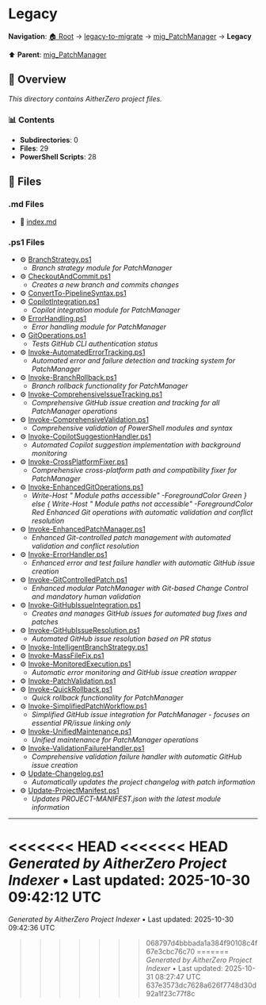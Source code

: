 # Legacy

**Navigation**: [🏠 Root](../../../index.md) → [legacy-to-migrate](../../index.md) → [mig_PatchManager](../index.md) → **Legacy**

⬆️ **Parent**: [mig_PatchManager](../index.md)

## 📖 Overview

*This directory contains AitherZero project files.*

### 📊 Contents

- **Subdirectories**: 0
- **Files**: 29
- **PowerShell Scripts**: 28

## 📄 Files

### .md Files

- 📝 [index.md](./index.md)

### .ps1 Files

- ⚙️ [BranchStrategy.ps1](./BranchStrategy.ps1)
  - *Branch strategy module for PatchManager*
- ⚙️ [CheckoutAndCommit.ps1](./CheckoutAndCommit.ps1)
  - *Creates a new branch and commits changes*
- ⚙️ [ConvertTo-PipelineSyntax.ps1](./ConvertTo-PipelineSyntax.ps1)
- ⚙️ [CopilotIntegration.ps1](./CopilotIntegration.ps1)
  - *Copilot integration module for PatchManager*
- ⚙️ [ErrorHandling.ps1](./ErrorHandling.ps1)
  - *Error handling module for PatchManager*
- ⚙️ [GitOperations.ps1](./GitOperations.ps1)
  - *Tests GitHub CLI authentication status*
- ⚙️ [Invoke-AutomatedErrorTracking.ps1](./Invoke-AutomatedErrorTracking.ps1)
  - *Automated error and failure detection and tracking system for PatchManager*
- ⚙️ [Invoke-BranchRollback.ps1](./Invoke-BranchRollback.ps1)
  - *Branch rollback functionality for PatchManager*
- ⚙️ [Invoke-ComprehensiveIssueTracking.ps1](./Invoke-ComprehensiveIssueTracking.ps1)
  - *Comprehensive GitHub issue creation and tracking for all PatchManager operations*
- ⚙️ [Invoke-ComprehensiveValidation.ps1](./Invoke-ComprehensiveValidation.ps1)
  - *Comprehensive validation of PowerShell modules and syntax*
- ⚙️ [Invoke-CopilotSuggestionHandler.ps1](./Invoke-CopilotSuggestionHandler.ps1)
  - *Automated Copilot suggestion implementation with background monitoring*
- ⚙️ [Invoke-CrossPlatformFixer.ps1](./Invoke-CrossPlatformFixer.ps1)
  - *Comprehensive cross-platform path and compatibility fixer for PatchManager*
- ⚙️ [Invoke-EnhancedGitOperations.ps1](./Invoke-EnhancedGitOperations.ps1)
  - *Write-Host "  Module paths accessible" -ForegroundColor Green } else { Write-Host "  Module paths not accessible" -ForegroundColor Red   Enhanced Git operations with automatic validation and conflict resolution*
- ⚙️ [Invoke-EnhancedPatchManager.ps1](./Invoke-EnhancedPatchManager.ps1)
  - *Enhanced Git-controlled patch management with automated validation and conflict resolution*
- ⚙️ [Invoke-ErrorHandler.ps1](./Invoke-ErrorHandler.ps1)
  - *Enhanced error and test failure handler with automatic GitHub issue creation*
- ⚙️ [Invoke-GitControlledPatch.ps1](./Invoke-GitControlledPatch.ps1)
  - *Enhanced modular PatchManager with Git-based Change Control and mandatory human validation*
- ⚙️ [Invoke-GitHubIssueIntegration.ps1](./Invoke-GitHubIssueIntegration.ps1)
  - *Creates and manages GitHub issues for automated bug fixes and patches*
- ⚙️ [Invoke-GitHubIssueResolution.ps1](./Invoke-GitHubIssueResolution.ps1)
  - *Automated GitHub issue resolution based on PR status*
- ⚙️ [Invoke-IntelligentBranchStrategy.ps1](./Invoke-IntelligentBranchStrategy.ps1)
- ⚙️ [Invoke-MassFileFix.ps1](./Invoke-MassFileFix.ps1)
- ⚙️ [Invoke-MonitoredExecution.ps1](./Invoke-MonitoredExecution.ps1)
  - *Automatic error monitoring and GitHub issue creation wrapper*
- ⚙️ [Invoke-PatchValidation.ps1](./Invoke-PatchValidation.ps1)
- ⚙️ [Invoke-QuickRollback.ps1](./Invoke-QuickRollback.ps1)
  - *Quick rollback functionality for PatchManager*
- ⚙️ [Invoke-SimplifiedPatchWorkflow.ps1](./Invoke-SimplifiedPatchWorkflow.ps1)
  - *Simplified GitHub issue integration for PatchManager - focuses on essential PR/issue linking only*
- ⚙️ [Invoke-UnifiedMaintenance.ps1](./Invoke-UnifiedMaintenance.ps1)
  - *Unified maintenance for PatchManager operations*
- ⚙️ [Invoke-ValidationFailureHandler.ps1](./Invoke-ValidationFailureHandler.ps1)
  - *Comprehensive validation failure handler with automatic GitHub issue creation*
- ⚙️ [Update-Changelog.ps1](./Update-Changelog.ps1)
  - *Automatically updates the project changelog with patch information*
- ⚙️ [Update-ProjectManifest.ps1](./Update-ProjectManifest.ps1)
  - *Updates PROJECT-MANIFEST.json with the latest module information*

---

<<<<<<< HEAD
<<<<<<< HEAD
*Generated by AitherZero Project Indexer* • Last updated: 2025-10-30 09:42:12 UTC
=======
*Generated by AitherZero Project Indexer* • Last updated: 2025-10-30 09:42:36 UTC
>>>>>>> 068797d4bbbada1a384f90108c4f67e3cbc76c70
=======
*Generated by AitherZero Project Indexer* • Last updated: 2025-10-31 08:27:47 UTC
>>>>>>> 637e3573dc7628a626f7748d30d92a1f23c77f8c

